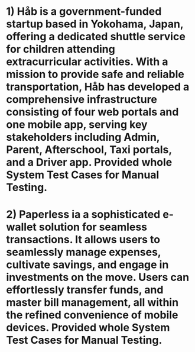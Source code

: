 # 1) Håb is a government-funded startup based in Yokohama, Japan, offering a dedicated shuttle service for children attending extracurricular activities. With a mission to provide safe and reliable transportation, Håb has developed a comprehensive infrastructure consisting of four web portals and one mobile app, serving key stakeholders including Admin, Parent, Afterschool, Taxi portals, and a Driver app. Provided whole System Test Cases for Manual Testing.
# 2) Paperless ia a sophisticated e-wallet solution for seamless transactions. It allows users to seamlessly manage expenses, cultivate savings, and engage in investments on the move. Users can effortlessly transfer funds, and master bill management, all within the refined convenience of mobile devices. Provided whole System Test Cases for Manual Testing.
